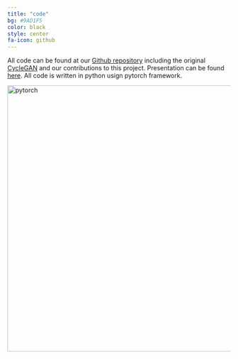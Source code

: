 ```yaml
---
title: "code"
bg: #9AD1F5
color: black
style: center
fa-icon: github
---
```

All code can be found at our [Github repository](https://github.com/telecombcn-dl/2018-dlai-team3) 
including the original [CycleGAN](https://github.com/junyanz/pytorch-CycleGAN-and-pix2pix)
and our contributions to this project. Presentation can be found [here](https://docs.google.com/presentation/d/1l5hy0Sn1Gt5IJiXVK1X8932JHo17K75us-PzseX5KPU/edit?usp=sharing). All code is written in python usign pytorch framework.

<p class="center">
    <img src="https://upload.wikimedia.org/wikipedia/commons/9/96/Pytorch_logo.png" alt="pytorch" width="600"/>
</p>



